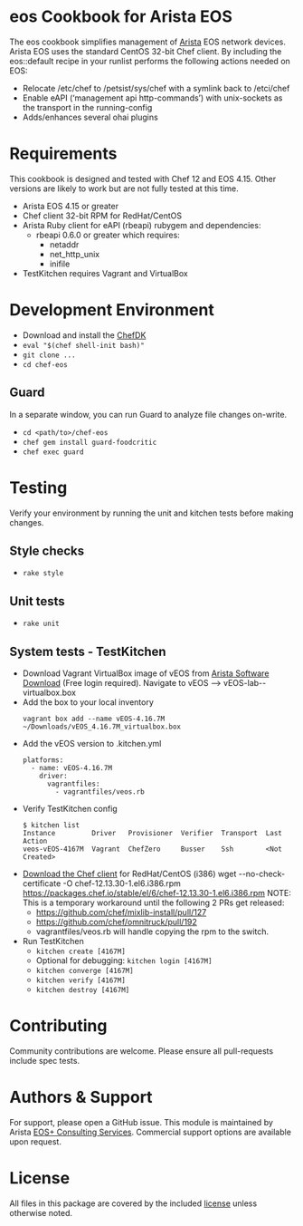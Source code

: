 # eos Cookbook for Arista EOS

The eos cookbook simplifies management of [Arista](https://www.arista.com/) EOS network devices.  Arista EOS uses the standard CentOS 32-bit Chef client.  By including the eos::default recipe in your runlist performs the following actions needed on EOS:
- Relocate /etc/chef to /petsist/sys/chef with a symlink back to /etci/chef 
- Enable eAPI (‘management api http-commands’) with unix-sockets as the transport in the running-config
- Adds/enhances several ohai plugins

# Requirements

This cookbook is designed and tested with Chef 12 and EOS 4.15. Other versions
are likely to work but are not fully tested at this time.

  - Arista EOS 4.15 or greater
  - Chef client 32-bit RPM for RedHat/CentOS
  - Arista Ruby client for eAPI (rbeapi) rubygem and dependencies:
    - rbeapi 0.6.0 or greater which requires:
      - netaddr
      - net_http_unix
      - inifile
  - TestKitchen requires Vagrant and VirtualBox

# Development Environment

- Download and install the [ChefDK](https://downloads.chef.io/chef-dk/)
- `eval "$(chef shell-init bash)"`
- `git clone ...`
- `cd chef-eos`

## Guard

In a separate window, you can run Guard to analyze file changes on-write.

- `cd <path/to>/chef-eos`
- `chef gem install guard-foodcritic`
- `chef exec guard`

# Testing

Verify your environment by running the unit and kitchen tests before making changes.

## Style checks

- `rake style`

## Unit tests

- `rake unit`

## System tests - TestKitchen

- Download Vagrant VirtualBox image of vEOS from [Arista Software Download](https://www.arista.com/en/support/software-download) (Free login required).  Navigate to vEOS --> vEOS-lab-<version>-virtualbox.box
- Add the box to your local inventory
  ```
  vagrant box add --name vEOS-4.16.7M ~/Downloads/vEOS_4.16.7M_virtualbox.box
  ```
- Add the vEOS version to .kitchen.yml
  ```
  platforms:
    - name: vEOS-4.16.7M
      driver:
        vagrantfiles:
          - vagrantfiles/veos.rb
  ```
- Verify TestKitchen config
  ```
  $ kitchen list
  Instance         Driver   Provisioner  Verifier  Transport  Last Action
  veos-vEOS-4167M  Vagrant  ChefZero     Busser    Ssh        <Not Created>
  ```
- [Download the Chef client](https://downloads.chef.io/chef-client/redhat/) for RedHat/CentOS (i386)
  wget --no-check-certificate -O chef-12.13.30-1.el6.i386.rpm https://packages.chef.io/stable/el/6/chef-12.13.30-1.el6.i386.rpm
  NOTE: This is a temporary workaround until the following 2 PRs get released:
    - https://github.com/chef/mixlib-install/pull/127
    - https://github.com/chef/omnitruck/pull/192
  - vagrantfiles/veos.rb will handle copying the rpm to the switch.
- Run TestKitchen
  - `kitchen create [4167M]`
  - Optional for debugging: `kitchen login [4167M]`
  - `kitchen converge [4167M]`
  - `kitchen verify [4167M]`
  - `kitchen destroy [4167M]`

# Contributing

Community contributions are welcome.  Please ensure all pull-requests include spec tests.

# Authors & Support

For support, please open a GitHub issue.  This module is maintained by Arista [EOS+ Consulting Services](mailto://eosplus-dev@arista.com). Commercial support options are available upon request.

# License

All files in this package are covered by the included [license](LICENSE) unless otherwise noted.
